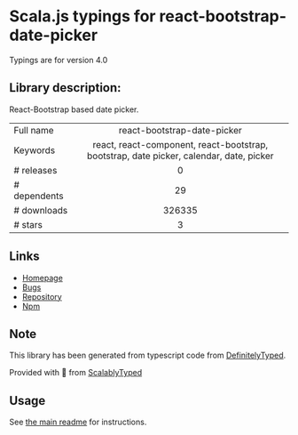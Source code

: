 
# Scala.js typings for react-bootstrap-date-picker

Typings are for version 4.0

## Library description:
React-Bootstrap based date picker.

|                    |                 |
| ------------------ | :-------------: |
| Full name          | react-bootstrap-date-picker |
| Keywords           | react, react-component, react-bootstrap, bootstrap, date picker, calendar, date, picker |
| # releases         | 0 |
| # dependents       | 29 |
| # downloads        | 326335 |
| # stars            | 3 |

## Links
- [Homepage](https://github.com/pushtell/react-bootstrap-date-picker#readme)
- [Bugs](https://github.com/pushtell/react-bootstrap-date-picker/issues)
- [Repository](https://github.com/pushtell/react-bootstrap-date-picker)
- [Npm](https://www.npmjs.com/package/react-bootstrap-date-picker)
    


## Note
This library has been generated from typescript code from [DefinitelyTyped](https://definitelytyped.org).

Provided with :purple_heart: from [ScalablyTyped](https://github.com/oyvindberg/ScalablyTyped)

## Usage
See [the main readme](../../readme.md) for instructions.


